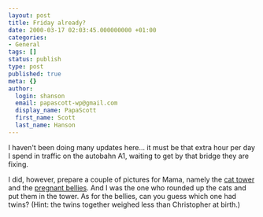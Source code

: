 ```yaml
---
layout: post
title: Friday already?
date: 2000-03-17 02:03:45.000000000 +01:00
categories:
- General
tags: []
status: publish
type: post
published: true
meta: {}
author:
  login: shanson
  email: papascott-wp@gmail.com
  display_name: PapaScott
  first_name: Scott
  last_name: Hanson
---
```

<p>I haven't been doing many updates here... it must be that extra hour per day I spend in traffic on the autobahn A1, waiting to get by that bridge they are fixing.</p>
<p>I did, however, prepare a couple of pictures for Mama, namely the <a href="http://Mama.editthispage.com/pictures/viewer$64">cat tower</a> and the <a href="http://Mama.editthispage.com/pictures/viewer$68">pregnant bellies</a>. And I was the one who rounded up the cats and put them in the tower. As for the bellies, can you guess which one had twins? (Hint: the twins together weighed less than Christopher at birth.)</p>
